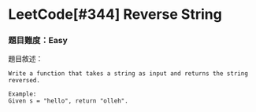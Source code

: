 # LeetCode[#344] Reverse String
### 題目難度：Easy
題目敘述：
```
Write a function that takes a string as input and returns the string reversed.

Example:
Given s = "hello", return "olleh".
```